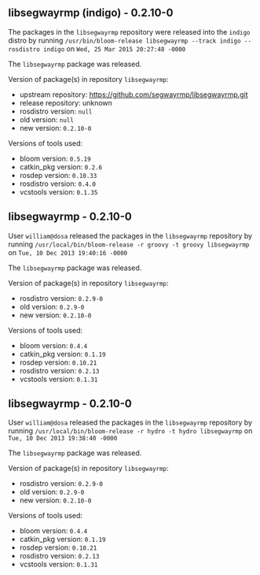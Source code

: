 ## libsegwayrmp (indigo) - 0.2.10-0

The packages in the `libsegwayrmp` repository were released into the `indigo` distro by running `/usr/bin/bloom-release libsegwayrmp --track indigo --rosdistro indigo` on `Wed, 25 Mar 2015 20:27:48 -0000`

The `libsegwayrmp` package was released.

Version of package(s) in repository `libsegwayrmp`:
- upstream repository: https://github.com/segwayrmp/libsegwayrmp.git
- release repository: unknown
- rosdistro version: `null`
- old version: `null`
- new version: `0.2.10-0`

Versions of tools used:
- bloom version: `0.5.19`
- catkin_pkg version: `0.2.6`
- rosdep version: `0.10.33`
- rosdistro version: `0.4.0`
- vcstools version: `0.1.35`


## libsegwayrmp - 0.2.10-0

User `william@dosa` released the packages in the `libsegwayrmp` repository by running `/usr/local/bin/bloom-release -r groovy -t groovy libsegwayrmp` on `Tue, 10 Dec 2013 19:40:16 -0000`

The `libsegwayrmp` package was released.

Version of package(s) in repository `libsegwayrmp`:
- rosdistro version: `0.2.9-0`
- old version: `0.2.9-0`
- new version: `0.2.10-0`

Versions of tools used:
- bloom version: `0.4.4`
- catkin_pkg version: `0.1.19`
- rosdep version: `0.10.21`
- rosdistro version: `0.2.13`
- vcstools version: `0.1.31`


## libsegwayrmp - 0.2.10-0

User `william@dosa` released the packages in the `libsegwayrmp` repository by running `/usr/local/bin/bloom-release -r hydro -t hydro libsegwayrmp` on `Tue, 10 Dec 2013 19:38:40 -0000`

The `libsegwayrmp` package was released.

Version of package(s) in repository `libsegwayrmp`:
- rosdistro version: `0.2.9-0`
- old version: `0.2.9-0`
- new version: `0.2.10-0`

Versions of tools used:
- bloom version: `0.4.4`
- catkin_pkg version: `0.1.19`
- rosdep version: `0.10.21`
- rosdistro version: `0.2.13`
- vcstools version: `0.1.31`


